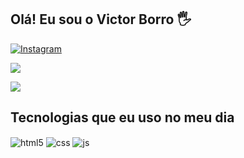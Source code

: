 ## Olá! Eu sou o Victor Borro 🖐️

[![Instagram](https://img.shields.io/badge/Instagram-E4405F?style=for-the-badge&logo=instagram&logoColor=white)](https://instagram.com/victorborro)
<p>
  <img 
    src="https://github-readme-stats.vercel.app/api?username=victorborro91&show_icons=true&theme=dracula&include_all_commits=true&locale=pt-br" 
  />

<img
      src="https://github-readme-stats.vercel.app/api/top-langs/?username=victorborro91&theme=dracula&layout=compact&custom_title=Linguagens&langs_count=9" 
  />
  

## Tecnologias que eu uso no meu dia

<div style="display: inline_block">
  <img align="center" alt="html5" src="https://img.shields.io/badge/HTML5-E34F26?style=for-the-badge&logo=html5&logoColor=white" />
  <img align="center" alt="css" src="https://img.shields.io/badge/CSS3-1572B6?style=for-the-badge&logo=css3&logoColor=white" />
  <img align="center" alt="js" src="https://img.shields.io/badge/JavaScript-F7DF1E?style=for-the-badge&logo=javascript&logoColor=black" />

